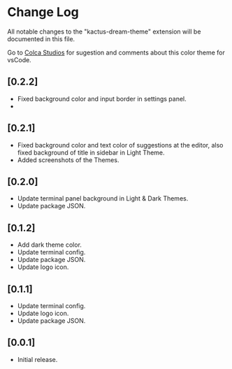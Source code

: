 # Change Log

All notable changes to the "kactus-dream-theme" extension will be documented in this file.

Go to [Colca Studios](https://wwwcolcastudios.com/) for sugestion and comments about this color theme for vsCode.

## [0.2.2]
- Fixed background color and input border in settings panel.
- 
## [0.2.1]
- Fixed background color and text color of suggestions at the editor, also fixed background of title in sidebar in Light Theme.
- Added screenshots of the Themes.

## [0.2.0]
- Update terminal panel background in Light & Dark Themes.
- Update package JSON.

## [0.1.2]
- Add dark theme color.
- Update terminal config.
- Update package JSON.
- Update logo icon.
  
## [0.1.1]
- Update terminal config.
- Update logo icon.
- Update package JSON.

## [0.0.1]

- Initial release.
